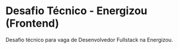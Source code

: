 # Desafio Técnico - Energizou (Frontend)
Desafio técnico para vaga de Desenvolvedor Fullstack na Energizou.
